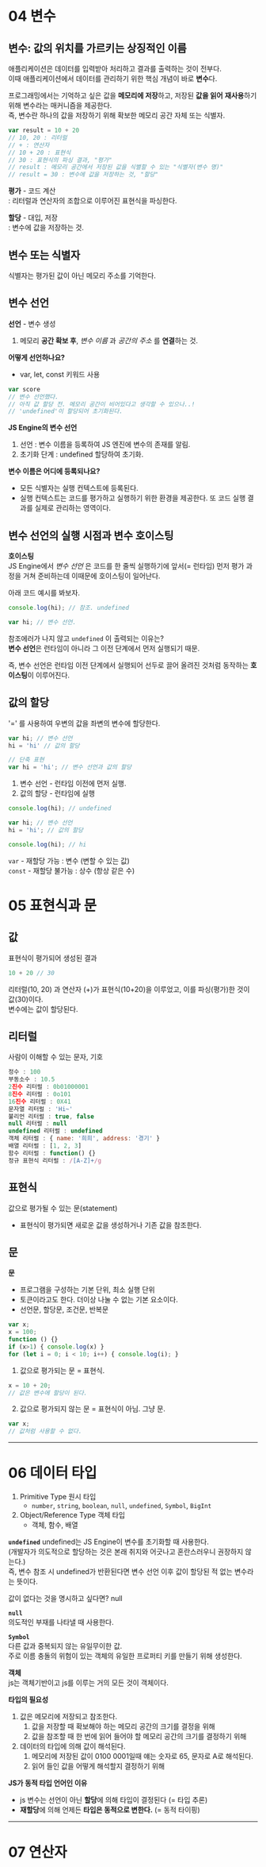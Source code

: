 # 04 변수
## 변수: 값의 위치를 가르키는 상징적인 이름

애플리케이션은 데이터를 입력받아 처리하고 결과를 출력하는 것이 전부다.  
이때 애플리케이션에서 데이터를 관리하기 위한 핵심 개념이 바로 **변수**다.  

프로그래밍에서는 기억하고 싶은 값을 **메모리에 저장**하고, 저장된 **값을 읽어** **재사용**하기 위해 변수라는 매커니즘을 제공한다.  
즉, 변수란 하나의 값을 저장하기 위해 확보한 메모리 공간 자체 또는 식별자. 

```js
var result = 10 + 20 
// 10, 20 : 리터럴
// + : 연산자
// 10 + 20 : 표현식
// 30 : 표현식의 파싱 결과, "평가"
// result : 메모리 공간에서 저장된 값을 식별할 수 있는 "식별자(변수 명)"
// result = 30 : 변수에 값을 저장하는 것, "할당"
```

**평가** - 코드 계산  
: 리터럴과 연산자의 조합으로 이루어진 표현식을 파싱한다.  

**할당** - 대입, 저장  
: 변수에 값을 저장하는 것.  

## 변수 또는 식별자
식별자는 평가된 값이 아닌 메모리 주소를 기억한다.  

## 변수 선언
**선언** - 변수 생성 
1. 메모리 **공간 확보 후**, _변수 이름_ 과 _공간의 주소_ 를 **연결**하는 것.  

**어떻게 선언하나요?**  
* var, let, const 키워드 사용  
```js
var score 
// 변수 선언했다.
// 아직 값 할당 전. 메모리 공간이 비어있다고 생각할 수 있으나..!
// 'undefined'이 할당되어 초기화된다.
```

**JS Engine의 변수 선언**  
1. 선언 : 변수 이름을 등록하여 JS 엔진에 변수의 존재를 알림.  
2. 초기화 단계 : undefined 할당하여 초기화.  

**변수 이름은 어디에 등록되나요?**    
* 모든 식별자는 실행 컨텍스트에 등록된다.   
* 실행 컨텍스트는 코드를 평가하고 실행하기 위한 환경을 제공한다. 또 코드 실행 결과를 실제로 관리하는 영역이다.   

## 변수 선언의 실행 시점과 변수 호이스팅
**호이스팅**    
JS Engine에서 _변수 선언_ 은 코드를 한 줄씩 실행하기에 앞서(= 런타임) 먼저 평가 과정을 거쳐 준비하는데 이때문에 호이스팅이 일어난다.    

아래 코드 예시를 봐보자.  
```js
console.log(hi); // 참조. undefined

var hi; // 변수 선언.
```
참조에러가 나지 않고 `undefined` 이 출력되는 이유는?    
**변수 선언**은 런타임이 아니라 그 이전 단계에서 먼저 실행되기 때문.   

즉, 변수 선언은 런타임 이전 단계에서 실행되어 선두로 끌어 올려진 것처럼 동작하는 **호이스팅**이 이루어진다.   

## 값의 할당
'=' 를 사용하여 우변의 값을 좌변의 변수에 할당한다.    
```js
var hi; // 변수 선언
hi = 'hi' // 값의 할당

// 단축 표현
var hi = 'hi'; // 변수 선언과 값의 할당
```

1. 변수 선언 - 런타임 이전에 먼저 실행. 
2. 값의 할당 - 런타임에 실행   
```js
console.log(hi); // undefined

var hi; // 변수 선언
hi = 'hi'; // 값의 할당

console.log(hi); // hi
```

`var` - 재할당 가능 : 변수 (변할 수 있는 값)  
`const` - 재할당 불가능 : 상수 (항상 같은 수)



# 05 표현식과 문
## 값
표현식이 평가되어 생성된 결과  
```js
10 + 20 // 30
```
리터럴(10, 20) 과 연산자 (+)가 표현식(10+20)을 이루었고, 이를 파싱(평가)한 것이 값(30)이다.  
변수에는 값이 할당된다.   


## 리터럴
사람이 이해할 수 있는 문자, 기호  
```js
정수 : 100
부동소수 : 10.5
2진수 리터럴 : 0b01000001
8진수 리터럴 : 0o101
16진수 리터럴 : 0X41
문자열 리터럴 : 'Hi~'
불리언 리터럴 : true, false
null 리터럴 : null
undefined 리터럴 : undefined
객체 리터럴 : { name: '희희', address: '경기' }
배열 리터럴 : [1, 2, 3]
함수 리터럴 : function() {}
정규 표현식 리터럴 : /[A-Z]+/g
```

## 표현식
값으로 평가될 수 있는 문(statement)  
* 표현식이 평가되면 새로운 값을 생성하거나 기존 값을 참조한다.   

## 문
**문**
* 프로그램을 구성하는 기본 단위, 최소 실행 단위  
* 토큰이라고도 한다. 더이상 나눌 수 없는 기본 요소이다.   
* 선언문, 할당문, 조건문, 반복문  
```js
var x;
x = 100;
function () {}
if (x>1) { console.log(x) }
for (let i = 0; i < 10; i++) { console.log(i); }
```

1. 값으로 평가되는 문 = 표현식. 
```js
x = 10 + 20;   
// 값은 변수에 할당이 된다.
```
2. 값으로 평가되지 않는 문 = 표현식이 아님. 그냥 문. 
```js
var x;
// 값처럼 사용할 수 없다.
```

---
# 06 데이터 타입
1. Primitive Type 원시 타입
	* `number`, `string`, `boolean`, `null`, `undefined`, `Symbol`, `BigInt`
2. Object/Reference Type 객체 타입
	* 객체, 함수, 배열

**`undefined`** 
undefined는 JS Engine이 변수를 초기화할 때 사용한다.  
(개발자가 의도적으로 할당하는 것은 본래 취지와 어긋나고 혼란스러우니 권장하지 않는다.)  
즉, 변수 참조 시 undefined가 반환된다면 변수 선언 이후 값이 할당된 적 없는 변수라는 뜻이다.

값이 없다는 것을 명시하고 싶다면? null

**`null`**  
의도적인 부재를 나타낼 때 사용한다.  

**`Symbol`**  
다른 값과 중복되지 않는 유일무이한 값.  
주로 이름 충돌의 위험이 있는 객체의 유일한 프로퍼티 키를 만들기 위해 생성한다.  

**객체**  
js는 객체기반이고 js를 이루는 거의 모든 것이 객체이다.

**타입의 필요성**  
1. 값은 메모리에 저장되고 참조한다. 
	1. 값을 저장할 때 확보해야 하는 메모리 공간의 크기를 결정을 위해
	2. 값을 참조할 때 한 번에 읽어 들어야 할 메모리 공간의 크기를 결정하기 위해
2. 데이터의 타입에 의해 값이 해석된다.
	1. 메모리에 저장된 값이 0100 0001일때 얘는 숫자로 65, 문자로 A로 해석된다.  
	2. 읽어 들인 값을 어떻게 해석할지 결정하기 위해

**JS가 동적 타입 언어인 이유**    
* js 변수는 선언이 아닌 **할당**에 의해 타입이 결정된다 (= 타입 추론)  
* **재할당**에 의해 언제든 **타입은 동적으로 변한다.** (= 동적 타이핑)  


---
# 07 연산자


